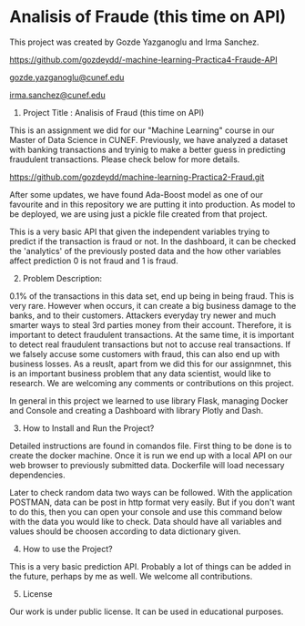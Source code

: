 # Analisis of Fraude (this time on API)


This project was created by Gozde Yazganoglu and Irma Sanchez.

https://github.com/gozdeydd/-machine-learning-Practica4-Fraude-API

gozde.yazganoglu@cunef.edu

irma.sanchez@cunef.edu


1. Project Title : Analisis of Fraud (this time on API)


This is an assignment we did for our "Machine Learning" course in our Master of Data Science in CUNEF. Previously, we have analyzed a dataset with banking transactions and tryinig to make a better guess in predicting fraudulent transactions. Please check below for more details.

https://github.com/gozdeydd/machine-learning-Practica2-Fraud.git

After some updates, we have found Ada-Boost model as one of our favourite and in this repository we are putting it into production. As model to be deployed, we are using just a pickle file created from that project.

This is a very basic API that given the independent variables trying to predict if the transaction is fraud or not. In the dashboard, it can be checked the 'analytics' of the previously posted data and the how other variables affect prediction 0 is not fraud and 1 is fraud.

2. Problem Description:

0.1% of the transactions in this data set, end up being in being fraud. This is very rare. However when occurs, it can create a big business damage to the banks, and to their customers. Attackers everyday try newer and much smarter ways to steal 3rd parties money from their account. Therefore, it is important to detect fraudulent transactions. At the same time, it is important to detect real fraudulent transactions but not to accuse real transactions. If we falsely accuse some customers with fraud, this can also end up with business losses. As a reuslt, apart from we did this for our assignmnet, this is an important business problem that any data scientist, would like to research. We are welcoming any comments or contributions on this project.

In general in this project we learned to use library Flask, managing Docker and Console and creating a Dashboard with library Plotly and Dash.

3. How to Install and Run the Project?

Detailed instructions are found in comandos file. First thing to be done is to create the docker machine. Once it is run we end up with a local API on our web browser to previously submitted data. Dockerfile will load necessary dependencies.

Later to check random data two ways can be followed. With the application POSTMAN, data can be post in http format very easily. But if you don't want to do this, then you can open your console and use this command below with the data you would like to check. Data should have all variables and values should be choosen according to data dictionary given.


4. How to use the Project?

This is a very basic prediction API. Probably a lot of things can be added in the future, perhaps by me as well. We welcome all contributions. 

5. License

Our work is under public license. It can be used in educational purposes.
